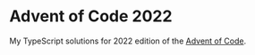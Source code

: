 # Advent of Code 2022

My TypeScript solutions for 2022 edition of the [Advent of Code](https://adventofcode.com/2022).
